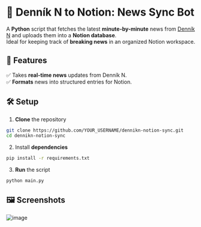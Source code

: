 # 📰 Denník N to Notion: News Sync Bot  

A **Python** script that fetches the latest **minute-by-minute** news from [Denník N](https://dennikn.sk/) and uploads them into a **Notion database**.\
Ideal for keeping track of **breaking news** in an organized Notion workspace.

## 🚀 Features
✅ Takes **real-time news** updates from Denník N.\
✅ **Formats** news into structured entries for Notion.

## 🛠️ Setup
1. **Clone** the repository
```bash
git clone https://github.com/YOUR_USERNAME/dennikn-notion-sync.git
cd dennikn-notion-sync
 ```
2. Install **dependencies**
 ```bash
pip install -r requirements.txt
 ```

3. **Run** the script
 ```bash
python main.py
 ```

## 🖼️ Screenshots
![image](https://github.com/user-attachments/assets/53481cb1-7d09-4bce-b686-8fbf0e28fe2e)
